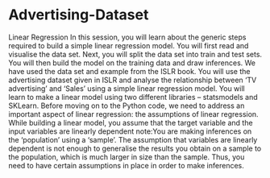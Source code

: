 # Advertising-Dataset
Linear Regression
In this session, you will learn about the generic steps required to build a simple linear regression model.
You will first read and visualise the data set. 
Next, you will split the data set into train and test sets.
You will then build the model on the training data and draw inferences.
We have used the data set and example from the ISLR book.
You will use the advertising dataset given in ISLR and analyse the relationship between ‘TV advertising’ and ‘Sales’ using a simple linear regression model.
You will learn to make a linear model using two different libraries – statsmodels and SKLearn. 
Before moving on to the Python code, we need to address an important aspect of linear regression: the assumptions of linear regression.
While building a linear model, you assume that the target variable and the input variables are linearly dependent
note:You are making inferences on the ‘population’ using a ‘sample’. The assumption that variables are linearly dependent is not enough to generalise the results you obtain on a sample to the population, which is much larger in size than the sample. Thus, you need to have certain assumptions in place in order to make inferences.
